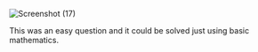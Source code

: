 ![Screenshot (17)](https://user-images.githubusercontent.com/92243019/138899261-e36fedbd-4ca2-485f-b164-fd6d4667c14a.png)
<p>This was an easy question and it could be solved just using basic mathematics.</p>
